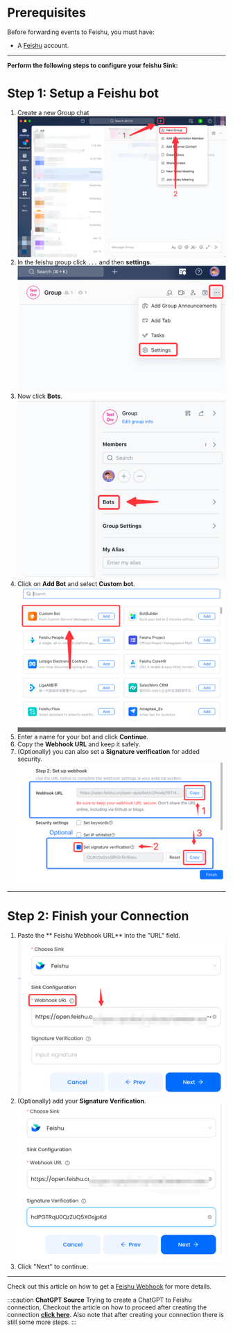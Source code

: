 #
# Prerequisites

Before forwarding events to Feishu, you must have:

- A [Feishu](https://www.feishu.cn) account.


---

**Perform the following steps to configure your feishu Sink:**

# Step 1: Setup a Feishu bot
1. Create a new Group chat
![img_1.png](images/img_1.png)
2. In the feishu group click `...` and then **settings**.
![img.png](images/feishu-settings.png)
3. Now click **Bots**.
   ![img_1.png](images/feishu-bot.png)
4. Click on **Add Bot** and select **Custom bot**.
   ![img_3.png](images/feishu-add-custom-bot.png)
5. Enter a name for your bot and click **Continue**.
6. Copy the **Webhook URL** and keep it safely.
7. (Optionally) you can also set a **Signature verification** for added security.
   ![img.png](images/feishu-signature.png)

---

# Step 2: Finish your Connection

1. Paste the ** Feishu Webhook URL** into the "URL" field.
![img_2.png](images/img_2.png)
2. (Optionally) add your **Signature Verification**.
![img_3.png](images/img_3.png)
3. Click "Next" to continue.

---

Check out this article on how to get a [Feishu Webhook](https://www.vanus.ai/blog/retrieve-feishu-webhook-url/) for more details.

:::caution
**ChatGPT Source**
Trying to create a ChatGPT to Feishu connection, Checkout the article on how to proceed after creating the connection [**click here**](https://xjxt2gkbqf.feishu.cn/wiki/wikcnQpoi1rqoo4jI7q7j4iMYob).
Also note that after creating your connection there is still some more steps.
:::
